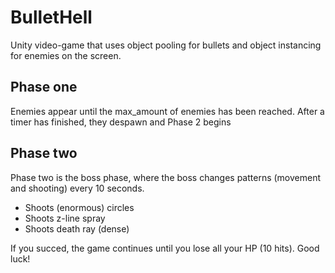 # BulletHell
Unity video-game that uses object pooling for bullets and object instancing for enemies on the screen.

## Phase one
Enemies appear until the max_amount of enemies has been reached. After a timer has finished, they despawn and Phase 2 begins

## Phase two
Phase two is the boss phase, where the boss changes patterns (movement and shooting) every 10 seconds.
- Shoots (enormous) circles
- Shoots z-line spray
- Shoots death ray (dense)

If you succed, the game continues until you lose all your HP (10 hits). Good luck!
